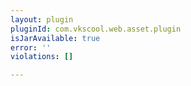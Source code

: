 ```yaml
---
layout: plugin
pluginId: com.vkscool.web.asset.plugin
isJarAvailable: true
error: ''
violations: []

---
```

